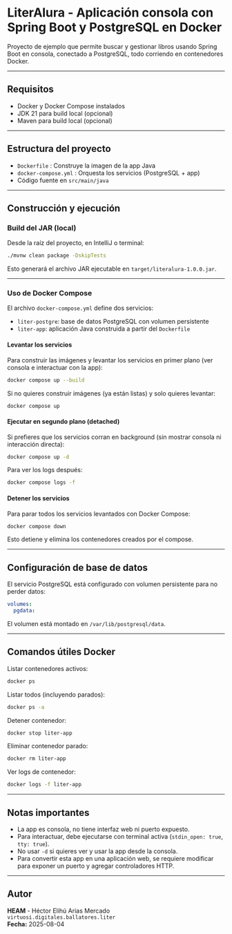 # LiterAlura - Aplicación consola con Spring Boot y PostgreSQL en Docker

Proyecto de ejemplo que permite buscar y gestionar libros usando Spring Boot en consola, conectado a PostgreSQL, todo corriendo en contenedores Docker.

---

## Requisitos

- Docker y Docker Compose instalados
- JDK 21 para build local (opcional)
- Maven para build local (opcional)

---

## Estructura del proyecto

- `Dockerfile` : Construye la imagen de la app Java
- `docker-compose.yml` : Orquesta los servicios (PostgreSQL + app)
- Código fuente en `src/main/java`

---

## Construcción y ejecución

### Build del JAR (local)

Desde la raíz del proyecto, en IntelliJ o terminal:

```bash
./mvnw clean package -DskipTests
```

Esto generará el archivo JAR ejecutable en `target/literalura-1.0.0.jar`.

---

### Uso de Docker Compose

El archivo `docker-compose.yml` define dos servicios:

- `liter-postgre`: base de datos PostgreSQL con volumen persistente
- `liter-app`: aplicación Java construida a partir del `Dockerfile`

#### Levantar los servicios

Para construir las imágenes y levantar los servicios en primer plano (ver consola e interactuar con la app):

```bash
docker compose up --build
```

Si no quieres construir imágenes (ya están listas) y solo quieres levantar:

```bash
docker compose up
```

#### Ejecutar en segundo plano (detached)

Si prefieres que los servicios corran en background (sin mostrar consola ni interacción directa):

```bash
docker compose up -d
```

Para ver los logs después:

```bash
docker compose logs -f
```

#### Detener los servicios

Para parar todos los servicios levantados con Docker Compose:

```bash
docker compose down
```

Esto detiene y elimina los contenedores creados por el compose.

---

## Configuración de base de datos

El servicio PostgreSQL está configurado con volumen persistente para no perder datos:

```yaml
volumes:
  pgdata:
```

El volumen está montado en `/var/lib/postgresql/data`.

---

## Comandos útiles Docker

Listar contenedores activos:

```bash
docker ps
```

Listar todos (incluyendo parados):

```bash
docker ps -a
```

Detener contenedor:

```bash
docker stop liter-app
```

Eliminar contenedor parado:

```bash
docker rm liter-app
```

Ver logs de contenedor:

```bash
docker logs -f liter-app
```

---

## Notas importantes

- La app es consola, no tiene interfaz web ni puerto expuesto.
- Para interactuar, debe ejecutarse con terminal activa (`stdin_open: true`, `tty: true`).
- No usar `-d` si quieres ver y usar la app desde la consola.
- Para convertir esta app en una aplicación web, se requiere modificar para exponer un puerto y agregar controladores HTTP.

---

## Autor

**HEAM** - Héctor Elihú Arias Mercado  
`virtuosi.digitales.ballatores.liter`  
**Fecha:** 2025-08-04